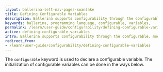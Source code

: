 ```yaml
---
layout: ballerina-left-nav-pages-swanlake
title: Defining Configurable Variables
description: Ballerina supports configurability through the configurable, module-level variables.
keywords: ballerina, programming language, configurable, variables, 
permalink: /learn/user-guide/configurability/defining-configurable-variables/
active: defining-configurable-variables
intro: Ballerina supports configurability through the configurable, module-level variables.
redirect_from:
- /learn/user-guide/configurability/defining-configurable-variables
---
```


The `configurable` keyword is used to declare a configurable variable. The initialization of configurable variables can be done in the ways below.

